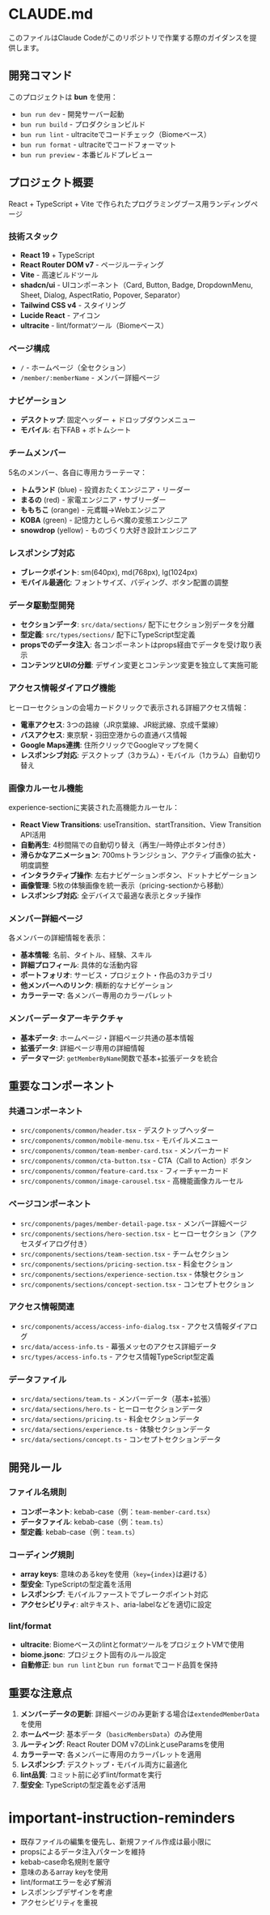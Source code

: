 # CLAUDE.md

このファイルはClaude Codeがこのリポジトリで作業する際のガイダンスを提供します。

## 開発コマンド

このプロジェクトは **bun** を使用：

- `bun run dev` - 開発サーバー起動
- `bun run build` - プロダクションビルド
- `bun run lint` - ultraciteでコードチェック（Biomeベース）
- `bun run format` - ultraciteでコードフォーマット
- `bun run preview` - 本番ビルドプレビュー

## プロジェクト概要

React + TypeScript + Vite で作られたプログラミングブース用ランディングページ

### 技術スタック

- **React 19** + TypeScript
- **React Router DOM v7** - ページルーティング
- **Vite** - 高速ビルドツール
- **shadcn/ui** - UIコンポーネント（Card, Button, Badge, DropdownMenu, Sheet, Dialog, AspectRatio, Popover, Separator）
- **Tailwind CSS v4** - スタイリング
- **Lucide React** - アイコン
- **ultracite** - lint/formatツール（Biomeベース）

### ページ構成

- `/` - ホームページ（全セクション）
- `/member/:memberName` - メンバー詳細ページ

### ナビゲーション

- **デスクトップ**: 固定ヘッダー + ドロップダウンメニュー
- **モバイル**: 右下FAB + ボトムシート

### チームメンバー

5名のメンバー、各自に専用カラーテーマ：

- **トムランド** (blue) - 投資おたくエンジニア・リーダー
- **まるの** (red) - 家電エンジニア・サブリーダー
- **ももちこ** (orange) - 元鳶職→Webエンジニア
- **KOBA** (green) - 記憶力としらべ魔の変態エンジニア
- **snowdrop** (yellow) - ものづくり大好き設計エンジニア

### レスポンシブ対応

- **ブレークポイント**: sm(640px), md(768px), lg(1024px)
- **モバイル最適化**: フォントサイズ、パディング、ボタン配置の調整

### データ駆動型開発

- **セクションデータ**: `src/data/sections/` 配下にセクション別データを分離
- **型定義**: `src/types/sections/` 配下にTypeScript型定義
- **propsでのデータ注入**: 各コンポーネントはprops経由でデータを受け取り表示
- **コンテンツとUIの分離**: デザイン変更とコンテンツ変更を独立して実施可能

### アクセス情報ダイアログ機能

ヒーローセクションの会場カードクリックで表示される詳細アクセス情報：

- **電車アクセス**: 3つの路線（JR京葉線、JR総武線、京成千葉線）
- **バスアクセス**: 東京駅・羽田空港からの直通バス情報
- **Google Maps連携**: 住所クリックでGoogleマップを開く
- **レスポンシブ対応**: デスクトップ（3カラム）・モバイル（1カラム）自動切り替え

### 画像カルーセル機能

experience-sectionに実装された高機能カルーセル：

- **React View Transitions**: useTransition、startTransition、View Transition API活用
- **自動再生**: 4秒間隔での自動切り替え（再生/一時停止ボタン付き）
- **滑らかなアニメーション**: 700msトランジション、アクティブ画像の拡大・明度調整
- **インタラクティブ操作**: 左右ナビゲーションボタン、ドットナビゲーション
- **画像管理**: 5枚の体験画像を統一表示（pricing-sectionから移動）
- **レスポンシブ対応**: 全デバイスで最適な表示とタッチ操作

### メンバー詳細ページ

各メンバーの詳細情報を表示：

- **基本情報**: 名前、タイトル、経験、スキル
- **詳細プロフィール**: 具体的な活動内容
- **ポートフォリオ**: サービス・プロジェクト・作品の3カテゴリ
- **他メンバーへのリンク**: 横断的なナビゲーション
- **カラーテーマ**: 各メンバー専用のカラーパレット

### メンバーデータアーキテクチャ

- **基本データ**: ホームページ・詳細ページ共通の基本情報
- **拡張データ**: 詳細ページ専用の詳細情報
- **データマージ**: `getMemberByName`関数で基本+拡張データを統合

## 重要なコンポーネント

### 共通コンポーネント

- `src/components/common/header.tsx` - デスクトップヘッダー
- `src/components/common/mobile-menu.tsx` - モバイルメニュー
- `src/components/common/team-member-card.tsx` - メンバーカード
- `src/components/common/cta-button.tsx` - CTA（Call to Action）ボタン
- `src/components/common/feature-card.tsx` - フィーチャーカード
- `src/components/common/image-carousel.tsx` - 高機能画像カルーセル

### ページコンポーネント

- `src/components/pages/member-detail-page.tsx` - メンバー詳細ページ
- `src/components/sections/hero-section.tsx` - ヒーローセクション（アクセスダイアログ付き）
- `src/components/sections/team-section.tsx` - チームセクション
- `src/components/sections/pricing-section.tsx` - 料金セクション
- `src/components/sections/experience-section.tsx` - 体験セクション
- `src/components/sections/concept-section.tsx` - コンセプトセクション

### アクセス情報関連

- `src/components/access/access-info-dialog.tsx` - アクセス情報ダイアログ
- `src/data/access-info.ts` - 幕張メッセのアクセス詳細データ
- `src/types/access-info.ts` - アクセス情報TypeScript型定義

### データファイル

- `src/data/sections/team.ts` - メンバーデータ（基本+拡張）
- `src/data/sections/hero.ts` - ヒーローセクションデータ
- `src/data/sections/pricing.ts` - 料金セクションデータ
- `src/data/sections/experience.ts` - 体験セクションデータ
- `src/data/sections/concept.ts` - コンセプトセクションデータ

## 開発ルール

### ファイル名規則

- **コンポーネント**: kebab-case（例：`team-member-card.tsx`）
- **データファイル**: kebab-case（例：`team.ts`）
- **型定義**: kebab-case（例：`team.ts`）

### コーディング規則

- **array keys**: 意味のあるkeyを使用（`key={index}`は避ける）
- **型安全**: TypeScriptの型定義を活用
- **レスポンシブ**: モバイルファーストでブレークポイント対応
- **アクセシビリティ**: altテキスト、aria-labelなどを適切に設定

### lint/format

- **ultracite**: BiomeベースのlintとformatツールをプロジェクトVMで使用
- **biome.jsonc**: プロジェクト固有のルール設定
- **自動修正**: `bun run lint`と`bun run format`でコード品質を保持

## 重要な注意点

1. **メンバーデータの更新**: 詳細ページのみ更新する場合は`extendedMemberData`を使用
2. **ホームページ**: 基本データ（`basicMembersData`）のみ使用
3. **ルーティング**: React Router DOM v7のLinkとuseParamsを使用
4. **カラーテーマ**: 各メンバーに専用のカラーパレットを適用
5. **レスポンシブ**: デスクトップ・モバイル両方に最適化
6. **lint品質**: コミット前に必ずlint/formatを実行
7. **型安全**: TypeScriptの型定義を必ず活用

# important-instruction-reminders

- 既存ファイルの編集を優先し、新規ファイル作成は最小限に
- propsによるデータ注入パターンを維持
- kebab-case命名規則を厳守
- 意味のあるarray keyを使用
- lint/formatエラーを必ず解消
- レスポンシブデザインを考慮
- アクセシビリティを重視
